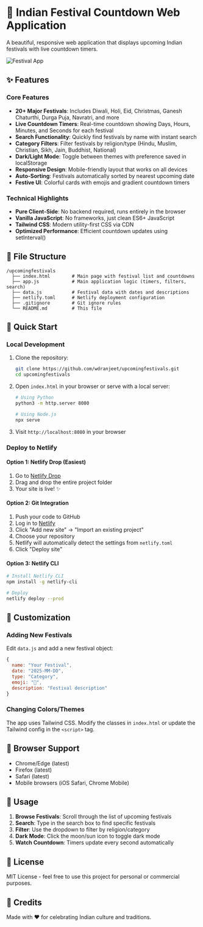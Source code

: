 # 🎊 Indian Festival Countdown Web Application

A beautiful, responsive web application that displays upcoming Indian festivals with live countdown timers.

![Festival App](https://github.com/user-attachments/assets/7616ab7e-16f7-47d2-9020-8d17fc73897a)

## ✨ Features

### Core Features
- **20+ Major Festivals**: Includes Diwali, Holi, Eid, Christmas, Ganesh Chaturthi, Durga Puja, Navratri, and more
- **Live Countdown Timers**: Real-time countdown showing Days, Hours, Minutes, and Seconds for each festival
- **Search Functionality**: Quickly find festivals by name with instant search
- **Category Filters**: Filter festivals by religion/type (Hindu, Muslim, Christian, Sikh, Jain, Buddhist, National)
- **Dark/Light Mode**: Toggle between themes with preference saved in localStorage
- **Responsive Design**: Mobile-friendly layout that works on all devices
- **Auto-Sorting**: Festivals automatically sorted by nearest upcoming date
- **Festive UI**: Colorful cards with emojis and gradient countdown timers

### Technical Highlights
- **Pure Client-Side**: No backend required, runs entirely in the browser
- **Vanilla JavaScript**: No frameworks, just clean ES6+ JavaScript
- **Tailwind CSS**: Modern utility-first CSS via CDN
- **Optimized Performance**: Efficient countdown updates using setInterval()

## 📂 File Structure

```
/upcomingfestivals
  ├── index.html        # Main page with festival list and countdowns
  ├── app.js            # Main application logic (timers, filters, search)
  ├── data.js           # Festival data with dates and descriptions
  ├── netlify.toml      # Netlify deployment configuration
  ├── .gitignore        # Git ignore rules
  └── README.md         # This file
```

## 🚀 Quick Start

### Local Development
1. Clone the repository:
   ```bash
   git clone https://github.com/wdranjeet/upcomingfestivals.git
   cd upcomingfestivals
   ```

2. Open `index.html` in your browser or serve with a local server:
   ```bash
   # Using Python
   python3 -m http.server 8080
   
   # Using Node.js
   npx serve
   ```

3. Visit `http://localhost:8080` in your browser

### Deploy to Netlify

#### Option 1: Netlify Drop (Easiest)
1. Go to [Netlify Drop](https://app.netlify.com/drop)
2. Drag and drop the entire project folder
3. Your site is live! ✨

#### Option 2: Git Integration
1. Push your code to GitHub
2. Log in to [Netlify](https://app.netlify.com)
3. Click "Add new site" → "Import an existing project"
4. Choose your repository
5. Netlify will automatically detect the settings from `netlify.toml`
6. Click "Deploy site"

#### Option 3: Netlify CLI
```bash
# Install Netlify CLI
npm install -g netlify-cli

# Deploy
netlify deploy --prod
```

## 🎨 Customization

### Adding New Festivals
Edit `data.js` and add a new festival object:

```javascript
{
  name: "Your Festival",
  date: "2025-MM-DD",
  type: "Category",
  emoji: "🎉",
  description: "Festival description"
}
```

### Changing Colors/Themes
The app uses Tailwind CSS. Modify the classes in `index.html` or update the Tailwind config in the `<script>` tag.

## 📱 Browser Support

- Chrome/Edge (latest)
- Firefox (latest)
- Safari (latest)
- Mobile browsers (iOS Safari, Chrome Mobile)

## 🎯 Usage

1. **Browse Festivals**: Scroll through the list of upcoming festivals
2. **Search**: Type in the search box to find specific festivals
3. **Filter**: Use the dropdown to filter by religion/category
4. **Dark Mode**: Click the moon/sun icon to toggle dark mode
5. **Watch Countdown**: Timers update every second automatically

## 📄 License

MIT License - feel free to use this project for personal or commercial purposes.

## 🙏 Credits

Made with ❤️ for celebrating Indian culture and traditions.
